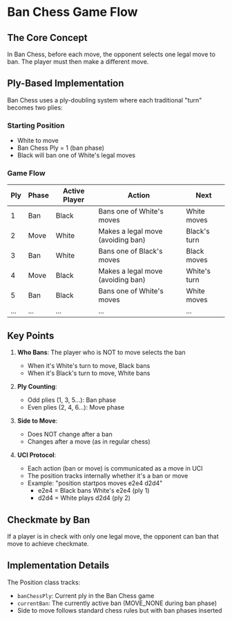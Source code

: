 # Ban Chess Game Flow

## The Core Concept
In Ban Chess, before each move, the opponent selects one legal move to ban. The player must then make a different move.

## Ply-Based Implementation

Ban Chess uses a ply-doubling system where each traditional "turn" becomes two plies:

### Starting Position
- White to move
- Ban Chess Ply = 1 (ban phase)
- Black will ban one of White's legal moves

### Game Flow

| Ply | Phase | Active Player | Action | Next |
|-----|-------|---------------|--------|------|
| 1 | Ban | Black | Bans one of White's moves | White moves |
| 2 | Move | White | Makes a legal move (avoiding ban) | Black's turn |
| 3 | Ban | White | Bans one of Black's moves | Black moves |
| 4 | Move | Black | Makes a legal move (avoiding ban) | White's turn |
| 5 | Ban | Black | Bans one of White's moves | White moves |
| ... | ... | ... | ... | ... |

## Key Points

1. **Who Bans**: The player who is NOT to move selects the ban
   - When it's White's turn to move, Black bans
   - When it's Black's turn to move, White bans

2. **Ply Counting**:
   - Odd plies (1, 3, 5...): Ban phase
   - Even plies (2, 4, 6...): Move phase

3. **Side to Move**:
   - Does NOT change after a ban
   - Changes after a move (as in regular chess)

4. **UCI Protocol**:
   - Each action (ban or move) is communicated as a move in UCI
   - The position tracks internally whether it's a ban or move
   - Example: "position startpos moves e2e4 d2d4"
     - e2e4 = Black bans White's e2e4 (ply 1)
     - d2d4 = White plays d2d4 (ply 2)

## Checkmate by Ban

If a player is in check with only one legal move, the opponent can ban that move to achieve checkmate.

## Implementation Details

The Position class tracks:
- `banChessPly`: Current ply in the Ban Chess game
- `currentBan`: The currently active ban (MOVE_NONE during ban phase)
- Side to move follows standard chess rules but with ban phases inserted